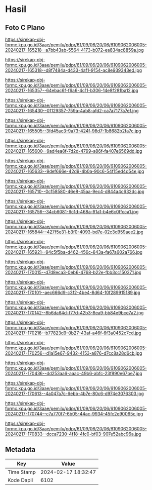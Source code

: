 # Hasil

## Foto C Plano

https://sirekap-obj-formc.kpu.go.id/3aae/pemilu/pdpr/61/09/06/20/06/6109062006005-20240217-165218--a7bb43ab-5564-4173-b072-ea834ac8859a.jpg

https://sirekap-obj-formc.kpu.go.id/3aae/pemilu/pdpr/61/09/06/20/06/6109062006005-20240217-165318--d8f7484a-d433-4af1-9154-ac8e939343ed.jpg

https://sirekap-obj-formc.kpu.go.id/3aae/pemilu/pdpr/61/09/06/20/06/6109062006005-20240217-165357--64ebac6f-f6a6-4c11-b306-14e8f281ba12.jpg

https://sirekap-obj-formc.kpu.go.id/3aae/pemilu/pdpr/61/09/06/20/06/6109062006005-20240217-165430--01129357-759a-4ab8-afd2-ca7a7177a7ef.jpg

https://sirekap-obj-formc.kpu.go.id/3aae/pemilu/pdpr/61/09/06/20/06/6109062006005-20240217-165505--3fd45ac3-9a73-424f-98d7-1b8682b2fa7c.jpg

https://sirekap-obj-formc.kpu.go.id/3aae/pemilu/pdpr/61/09/06/20/06/6109062006005-20240217-165600--9ad4ea8f-7d2d-4799-a86f-fa407e6569dd.jpg

https://sirekap-obj-formc.kpu.go.id/3aae/pemilu/pdpr/61/09/06/20/06/6109062006005-20240217-165633--9def666e-42d9-4b0a-90c6-54f15ed4d54e.jpg

https://sirekap-obj-formc.kpu.go.id/3aae/pemilu/pdpr/61/09/06/20/06/6109062006005-20240217-165710--0c158580-46e8-45aa-9ec4-d844a4c632dc.jpg

https://sirekap-obj-formc.kpu.go.id/3aae/pemilu/pdpr/61/09/06/20/06/6109062006005-20240217-165756--34cb6081-6c1d-468a-91a1-b4e6c0ffcca1.jpg

https://sirekap-obj-formc.kpu.go.id/3aae/pemilu/pdpr/61/09/06/20/06/6109062006005-20240217-165844--427f5e31-b3f0-4093-bd7e-02c3d959aee2.jpg

https://sirekap-obj-formc.kpu.go.id/3aae/pemilu/pdpr/61/09/06/20/06/6109062006005-20240217-165921--94c5f5ba-d462-456c-843a-fa67a602a766.jpg

https://sirekap-obj-formc.kpu.go.id/3aae/pemilu/pdpr/61/09/06/20/06/6109062006005-20240217-170015--d7d8eca3-0eb6-4768-b22e-fbb3cc150371.jpg

https://sirekap-obj-formc.kpu.go.id/3aae/pemilu/pdpr/61/09/06/20/06/6109062006005-20240217-170101--aec666d9-c3f2-4be4-8d64-10f289915189.jpg

https://sirekap-obj-formc.kpu.go.id/3aae/pemilu/pdpr/61/09/06/20/06/6109062006005-20240217-170142--8b6da64d-f77d-42b3-8ea9-bb84e9bce7a2.jpg

https://sirekap-obj-formc.kpu.go.id/3aae/pemilu/pdpr/61/09/06/20/06/6109062006005-20240217-170216--b77823d9-0b27-43af-a46f-6f3a0452c7cd.jpg

https://sirekap-obj-formc.kpu.go.id/3aae/pemilu/pdpr/61/09/06/20/06/6109062006005-20240217-170256--d1a15e67-9432-4153-a876-d7cc8a28d6cb.jpg

https://sirekap-obj-formc.kpu.go.id/3aae/pemilu/pdpr/61/09/06/20/06/6109062006005-20240217-170436--dd253aa6-aaac-49b6-abfc-23f890e67be7.jpg

https://sirekap-obj-formc.kpu.go.id/3aae/pemilu/pdpr/61/09/06/20/06/6109062006005-20240217-170613--4a047a7c-6ebb-4b7e-80c6-d974e3076303.jpg

https://sirekap-obj-formc.kpu.go.id/3aae/pemilu/pdpr/61/09/06/20/06/6109062006005-20240217-170744--c7a770f7-6b05-44ac-9934-45fc2e90065c.jpg

https://sirekap-obj-formc.kpu.go.id/3aae/pemilu/pdpr/61/09/06/20/06/6109062006005-20240217-170833--dcca7230-4f18-4fc0-bf03-907e52abc96a.jpg


## Metadata

| Key        | Value               |
| ---------- | ------------------- |
| Time Stamp | 2024-02-17 18:32:47 |
| Kode Dapil | 6102                |



